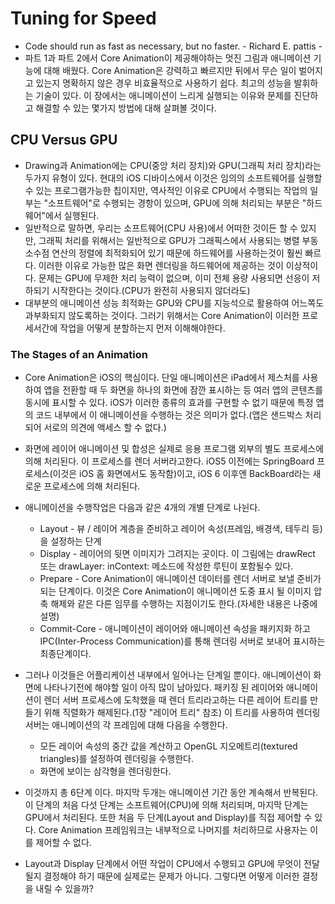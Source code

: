 # Tuning for Speed
* Code should run as fast as necessary, but no faster. - Richard E. pattis -
* 파트 1과 파트 2에서 Core Animation이 제공해야하는 멋진 그림과 애니메이션 기능에 대해 배웠다. Core Animation은 강력하고 빠르지만 뒤에서 무슨 일이 벌어지고 있는지 명확하지 않은 경우 비효율적으로 사용하기 쉽다. 최고의 성능을 발휘하는 기술이 있다. 이 장에서는 애니메이션이 느리게 실행되는 이유와 문제를 진단하고 해결할 수 있는 몇가지 방법에 대해 살펴볼 것이다.

## CPU Versus GPU
* Drawing과 Animation에는 CPU(중앙 처리 장치)와 GPU(그래픽 처리 장치)라는 두가지 유형이 있다. 현대의 iOS 디바이스에서 이것은 임의의 소프트웨어를 실행할 수 있는 프로그램가능한 칩이지만, 역사적인 이유로 CPU에서 수행되는 작업의 일부는 "소프트웨어"로 수행되는 경항이 있으며, GPU에 의해 처리되는 부분은 "하드웨어"에서 실행된다.
* 일반적으로 말하면, 우리는 소프트웨어(CPU 사용)에서 어떠한 것이든 할 수 있지만, 그래픽 처리를 위해서는 일반적으로 GPU가 그래픽스에서 사용되는 병렬 부동 소수점 연산의 정렬에 최적화되어 있기 때문에 하드웨어를 사용하는것이 훨씬 빠르다. 이러한 이유로 가능한 많은 화면 렌더링을 하드웨어에 제공하는 것이 이상적이다. 문제는 GPU에 무제한 처리 능력이 없으며, 이미 전체 용량 사용되면 선응이 저하되기 시작한다는 것이다.(CPU가 완전히 사용되지 않더라도)
* 대부분의 애니메이션 성능 최적화는 GPU와 CPU를 지능석으로 활용하여 어느쪽도 과부화되지 않도록하는 것이다. 그러기 위해서는 Core Animation이 이러한 프로세서간에 작업을 어떻게 분할하는지 먼저 이해해야한다.

### The Stages of an Animation
* Core Animation은 iOS의 핵심이다. 단일 애니메이션은 iPad에서 제스처를 사용하여 앱을 전환할 때 두 화면을 하나의 화면에 잠깐 표시하는 등 여러 앱의 콘텐츠를 동시에 표시할 수 있다. iOS가 이러한 종류의 효과를 구현할 수 없기 때문에 특정 앱의 코드 내부에서 이 애니메이션을 수행하는 것은 의미가 없다.(앱은 샌드박스 처리되어 서로의 의견에 액세스 할 수 없다.)
* 화면에 레이어 애니메이션 및 합성은 실제로 응용 프로그램 외부의 별도 프로세스에 의해 처리된다. 이 프로세스를 렌더 서버라고한다. iOS5 이전에는 SpringBoard 프로세스(이것은 iOS 홈 화면에서도 동작함)이고, iOS 6 이후엔 BackBoard라는 새로운 프로세스에 의해 처리된다.
* 애니메이션을 수행작업은 다음과 같은 4개의 개별 단계로 나뉜다.
  * Layout - 뷰 / 레이어 계층을 준비하고 레이어 속성(프레임, 배경색, 테두리 등)을 설정하는 단계
  * Display - 레이어의 뒷면 이미지가 그려지는 곳이다. 이 그림에는 drawRect 또는 drawLayer: inContext: 메소드에 작성한 루틴이 포함될수 있다.
  * Prepare - Core Animation이 애니메이션 데이터를 렌더 서버로 보낼 준비가 되는 단계이다. 이것은 Core Animation이 애니메이션 도중 표시 될 이미지 압축 해제와 같은 다른 임무를 수행하는 지점이기도 한다.(자세한 내용은 나중에 설명)
  * Commit-Core - 애니메이션이 레이어와 애니메이션 속성을 패키지화 하고 IPC(Inter-Process Communication)를 통해 렌더링 서버로 보내어 표시하는 최종단계이다.

* 그러나 이것들은 어플리케이션 내부에서 일어나는 단계일 뿐이다. 애니메이션이 화면에 나타나기전에 해야할 일이 아직 많이 남아있다. 패키징 된 레이어와 애니메이션이 렌더 서버 프로세스에 도착했을 때 렌더 트리라고하는 다른 레이어 트리를 만들기 위해 직렬화가 해제된다.(1장 "레이어 트리" 참조) 이 트리를 사용하여 렌더링 서버는 애니메이션의 각 프레임에 대해 다음을 수행한다.
  * 모든 레이어 속성의 중간 값을 계산하고 OpenGL 지오메트리(textured triangles)를 설정하여 렌더링을 수행한다.
  * 화면에 보이는 삼각형을 렌더링한다.

* 이것까지 총 6단계 이다. 마지막 두개는 애니메이션 기간 동안 계속해서 반복된다.이 단계의 처음 다섯 단계는 소프트웨어(CPU)에 의해 처리되며, 마지막 단계는 GPU에서 처리된다. 또한 처음 두 단계(Layout and Display)를 직접 제어할 수 있다. Core Animation 프레임워크는 내부적으로 나머지를 처리하므로 사용자는 이를 제어할 수 없다.
* Layout과 Display 단계에서 어떤 작업이 CPU에서 수행되고 GPU에 무엇이 전달 될지 결정해야 하기 때문에 실제로는 문제가 아니다. 그렇다면 어떻게 이러한 결정을 내릴 수 있을까?